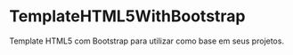 # TemplateHTML5WithBootstrap
Template HTML5 com Bootstrap para utilizar como base em seus projetos.
